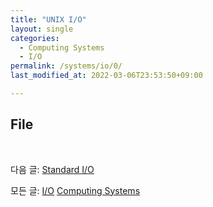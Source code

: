 ```yaml
---
title: "UNIX I/O"
layout: single
categories:
  - Computing Systems
  - I/O
permalink: /systems/io/0/
last_modified_at: 2022-03-06T23:53:50+09:00

---
```


## File

<br>

다음 글: [Standard I/O](/systems/io/1/)

모든 글: [I/O](/systems/history/) [Computing Systems](/systems/)
